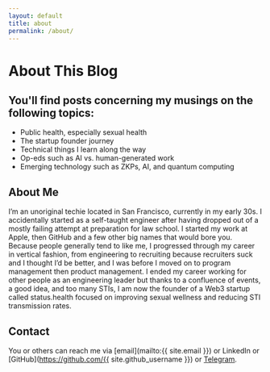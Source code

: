 ```yaml
---
layout: default
title: about
permalink: /about/
---
```


# About This Blog

## You'll find posts concerning my musings on the following topics:
- Public health, especially sexual health
- The startup founder journey
- Technical things I learn along the way
- Op-eds such as AI vs. human-generated work
- Emerging technology such as ZKPs, AI, and quantum computing

## About Me

I’m an unoriginal techie located in San Francisco, currently in my early 30s. I accidentally started as a self-taught engineer after having dropped out of a mostly failing attempt at preparation for law school. I started my work at Apple, then GitHub and a few other big names that would bore you. Because people generally tend to like me, I progressed through my career in vertical fashion, from engineering to recruiting because recruiters suck and I thought I’d be better, and I was before I moved on to program management then product management. I ended my career working for other people as an engineering leader but thanks to a confluence of events, a good idea, and too many STIs, I am now the founder of a Web3 startup called status.health focused on improving sexual wellness and reducing STI transmission rates.

## Contact

You or others can reach me via [email](mailto:{{ site.email }}) or LinkedIn or [GitHub](https://github.com/{{ site.github_username }}) or [Telegram](https://t.me/antimoloch007).